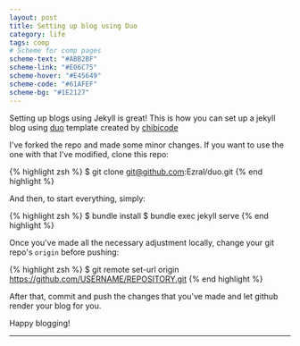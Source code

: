 ```yaml
---
layout: post
title: Setting up blog using Duo
category: life
tags: comp
# Scheme for comp pages
scheme-text: "#ABB2BF"
scheme-link: "#E06C75"
scheme-hover: "#E45649"
scheme-code: "#61AFEF"
scheme-bg: "#1E2127"
---
```


Setting up blogs using Jekyll is great!
This is how you can set up a jekyll blog using [duo](https://github.com/chibicode/duo) template created by [chibicode](https://github.com/chibicode)

I've forked the repo and made some minor changes. If you want to use the one with that I've modified, clone this repo:

{% highlight zsh %}
$ git clone git@github.com:Ezral/duo.git
{% end highlight %}

And then, to start everything, simply:

{% highlight zsh %}
$ bundle install
$ bundle exec jekyll serve
{% end highlight %}

Once you've made all the necessary adjustment locally, change your git repo's ```origin``` before pushing:

{% highlight zsh %}
$ git remote set-url origin https://github.com/USERNAME/REPOSITORY.git
{% end highlight %}

After that, commit and push the changes that you've made and let github render your blog for you.

Happy blogging!

---
